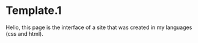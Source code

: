 # Template.1
Hello, this page is the interface of a site that was created in my languages (css and html).
